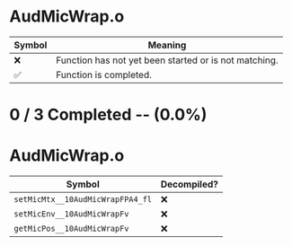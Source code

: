 # AudMicWrap.o
| Symbol | Meaning 
| ------------- | ------------- 
| :x: | Function has not yet been started or is not matching. 
| :white_check_mark: | Function is completed. 


# 0 / 3 Completed -- (0.0%)
# AudMicWrap.o
| Symbol | Decompiled? |
| ------------- | ------------- |
| `setMicMtx__10AudMicWrapFPA4_fl` | :x: |
| `setMicEnv__10AudMicWrapFv` | :x: |
| `getMicPos__10AudMicWrapFv` | :x: |
